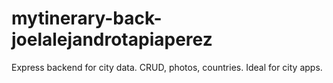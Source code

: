 # mytinerary-back-joelalejandrotapiaperez
Express backend for city data. CRUD, photos, countries. Ideal for city apps.
